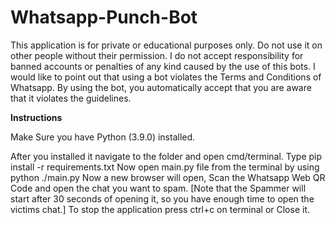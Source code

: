 # Whatsapp-Punch-Bot

This application is for private or educational purposes only. Do not use it on other people without their permission. I do not accept responsibility for banned accounts or penalties of any kind caused by the use of this bots. I would like to point out that using a bot violates the Terms and Conditions of Whatsapp. By using the bot, you automatically accept that you are aware that it violates the guidelines.

**Instructions**

Make Sure you have Python (3.9.0) installed.

  After you installed it navigate to the folder and open cmd/terminal.
  Type pip install -r requirements.txt
  Now open main.py file from the terminal by using python ./main.py
  Now a new browser will open, Scan the Whatsapp Web QR Code and open the chat you want to spam.
  [Note that the Spammer will start after 30 seconds of opening it, so you have enough time to open the victims chat.]
  To stop the application press ctrl+c on terminal or Close it.
